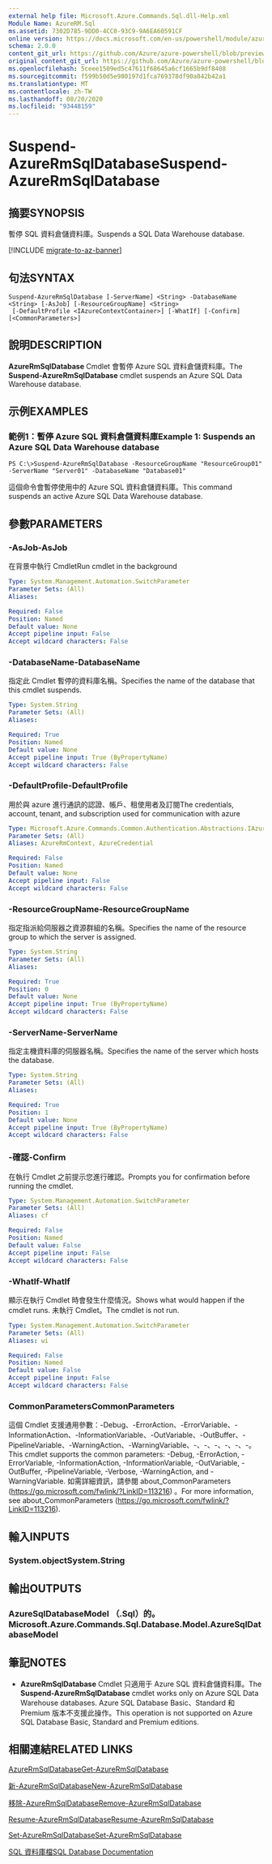 ```yaml
---
external help file: Microsoft.Azure.Commands.Sql.dll-Help.xml
Module Name: AzureRM.Sql
ms.assetid: 7302D785-9DD0-4CC0-93C9-9A6EA60591CF
online version: https://docs.microsoft.com/en-us/powershell/module/azurerm.sql/suspend-azurermsqldatabase
schema: 2.0.0
content_git_url: https://github.com/Azure/azure-powershell/blob/preview/src/ResourceManager/Sql/Commands.Sql/help/Suspend-AzureRmSqlDatabase.md
original_content_git_url: https://github.com/Azure/azure-powershell/blob/preview/src/ResourceManager/Sql/Commands.Sql/help/Suspend-AzureRmSqlDatabase.md
ms.openlocfilehash: 5ceee1509ed5c47611f68645a6cf1665b9df8408
ms.sourcegitcommit: f599b50d5e980197d1fca769378df90a842b42a1
ms.translationtype: MT
ms.contentlocale: zh-TW
ms.lasthandoff: 08/20/2020
ms.locfileid: "93448159"
---
```

# <span data-ttu-id="4b59e-101">Suspend-AzureRmSqlDatabase</span><span class="sxs-lookup"><span data-stu-id="4b59e-101">Suspend-AzureRmSqlDatabase</span></span>

## <span data-ttu-id="4b59e-102">摘要</span><span class="sxs-lookup"><span data-stu-id="4b59e-102">SYNOPSIS</span></span>
<span data-ttu-id="4b59e-103">暫停 SQL 資料倉儲資料庫。</span><span class="sxs-lookup"><span data-stu-id="4b59e-103">Suspends a SQL Data Warehouse database.</span></span>

[!INCLUDE [migrate-to-az-banner](../../includes/migrate-to-az-banner.md)]

## <span data-ttu-id="4b59e-104">句法</span><span class="sxs-lookup"><span data-stu-id="4b59e-104">SYNTAX</span></span>

```
Suspend-AzureRmSqlDatabase [-ServerName] <String> -DatabaseName <String> [-AsJob] [-ResourceGroupName] <String>
 [-DefaultProfile <IAzureContextContainer>] [-WhatIf] [-Confirm] [<CommonParameters>]
```

## <span data-ttu-id="4b59e-105">說明</span><span class="sxs-lookup"><span data-stu-id="4b59e-105">DESCRIPTION</span></span>
<span data-ttu-id="4b59e-106">**AzureRmSqlDatabase** Cmdlet 會暫停 Azure SQL 資料倉儲資料庫。</span><span class="sxs-lookup"><span data-stu-id="4b59e-106">The **Suspend-AzureRmSqlDatabase** cmdlet suspends an Azure SQL Data Warehouse database.</span></span>

## <span data-ttu-id="4b59e-107">示例</span><span class="sxs-lookup"><span data-stu-id="4b59e-107">EXAMPLES</span></span>

### <span data-ttu-id="4b59e-108">範例1：暫停 Azure SQL 資料倉儲資料庫</span><span class="sxs-lookup"><span data-stu-id="4b59e-108">Example 1: Suspends an Azure SQL Data Warehouse database</span></span>
```
PS C:\>Suspend-AzureRmSqlDatabase -ResourceGroupName "ResourceGroup01" -ServerName "Server01" -DatabaseName "Database01"
```

<span data-ttu-id="4b59e-109">這個命令會暫停使用中的 Azure SQL 資料倉儲資料庫。</span><span class="sxs-lookup"><span data-stu-id="4b59e-109">This command suspends an active Azure SQL Data Warehouse database.</span></span>

## <span data-ttu-id="4b59e-110">參數</span><span class="sxs-lookup"><span data-stu-id="4b59e-110">PARAMETERS</span></span>

### <span data-ttu-id="4b59e-111">-AsJob</span><span class="sxs-lookup"><span data-stu-id="4b59e-111">-AsJob</span></span>
<span data-ttu-id="4b59e-112">在背景中執行 Cmdlet</span><span class="sxs-lookup"><span data-stu-id="4b59e-112">Run cmdlet in the background</span></span>

```yaml
Type: System.Management.Automation.SwitchParameter
Parameter Sets: (All)
Aliases:

Required: False
Position: Named
Default value: None
Accept pipeline input: False
Accept wildcard characters: False
```

### <span data-ttu-id="4b59e-113">-DatabaseName</span><span class="sxs-lookup"><span data-stu-id="4b59e-113">-DatabaseName</span></span>
<span data-ttu-id="4b59e-114">指定此 Cmdlet 暫停的資料庫名稱。</span><span class="sxs-lookup"><span data-stu-id="4b59e-114">Specifies the name of the database that this cmdlet suspends.</span></span>

```yaml
Type: System.String
Parameter Sets: (All)
Aliases:

Required: True
Position: Named
Default value: None
Accept pipeline input: True (ByPropertyName)
Accept wildcard characters: False
```

### <span data-ttu-id="4b59e-115">-DefaultProfile</span><span class="sxs-lookup"><span data-stu-id="4b59e-115">-DefaultProfile</span></span>
<span data-ttu-id="4b59e-116">用於與 azure 進行通訊的認證、帳戶、租使用者及訂閱</span><span class="sxs-lookup"><span data-stu-id="4b59e-116">The credentials, account, tenant, and subscription used for communication with azure</span></span>

```yaml
Type: Microsoft.Azure.Commands.Common.Authentication.Abstractions.IAzureContextContainer
Parameter Sets: (All)
Aliases: AzureRmContext, AzureCredential

Required: False
Position: Named
Default value: None
Accept pipeline input: False
Accept wildcard characters: False
```

### <span data-ttu-id="4b59e-117">-ResourceGroupName</span><span class="sxs-lookup"><span data-stu-id="4b59e-117">-ResourceGroupName</span></span>
<span data-ttu-id="4b59e-118">指定指派給伺服器之資源群組的名稱。</span><span class="sxs-lookup"><span data-stu-id="4b59e-118">Specifies the name of the resource group to which the server is assigned.</span></span>

```yaml
Type: System.String
Parameter Sets: (All)
Aliases:

Required: True
Position: 0
Default value: None
Accept pipeline input: True (ByPropertyName)
Accept wildcard characters: False
```

### <span data-ttu-id="4b59e-119">-ServerName</span><span class="sxs-lookup"><span data-stu-id="4b59e-119">-ServerName</span></span>
<span data-ttu-id="4b59e-120">指定主機資料庫的伺服器名稱。</span><span class="sxs-lookup"><span data-stu-id="4b59e-120">Specifies the name of the server which hosts the database.</span></span>

```yaml
Type: System.String
Parameter Sets: (All)
Aliases:

Required: True
Position: 1
Default value: None
Accept pipeline input: True (ByPropertyName)
Accept wildcard characters: False
```

### <span data-ttu-id="4b59e-121">-確認</span><span class="sxs-lookup"><span data-stu-id="4b59e-121">-Confirm</span></span>
<span data-ttu-id="4b59e-122">在執行 Cmdlet 之前提示您進行確認。</span><span class="sxs-lookup"><span data-stu-id="4b59e-122">Prompts you for confirmation before running the cmdlet.</span></span>

```yaml
Type: System.Management.Automation.SwitchParameter
Parameter Sets: (All)
Aliases: cf

Required: False
Position: Named
Default value: False
Accept pipeline input: False
Accept wildcard characters: False
```

### <span data-ttu-id="4b59e-123">-WhatIf</span><span class="sxs-lookup"><span data-stu-id="4b59e-123">-WhatIf</span></span>
<span data-ttu-id="4b59e-124">顯示在執行 Cmdlet 時會發生什麼情況。</span><span class="sxs-lookup"><span data-stu-id="4b59e-124">Shows what would happen if the cmdlet runs.</span></span>
<span data-ttu-id="4b59e-125">未執行 Cmdlet。</span><span class="sxs-lookup"><span data-stu-id="4b59e-125">The cmdlet is not run.</span></span>

```yaml
Type: System.Management.Automation.SwitchParameter
Parameter Sets: (All)
Aliases: wi

Required: False
Position: Named
Default value: False
Accept pipeline input: False
Accept wildcard characters: False
```

### <span data-ttu-id="4b59e-126">CommonParameters</span><span class="sxs-lookup"><span data-stu-id="4b59e-126">CommonParameters</span></span>
<span data-ttu-id="4b59e-127">這個 Cmdlet 支援通用參數：-Debug、-ErrorAction、-ErrorVariable、-InformationAction、-InformationVariable、-OutVariable、-OutBuffer、-PipelineVariable、-WarningAction、-WarningVariable、-、-、-、-、-、-。</span><span class="sxs-lookup"><span data-stu-id="4b59e-127">This cmdlet supports the common parameters: -Debug, -ErrorAction, -ErrorVariable, -InformationAction, -InformationVariable, -OutVariable, -OutBuffer, -PipelineVariable, -Verbose, -WarningAction, and -WarningVariable.</span></span> <span data-ttu-id="4b59e-128">如需詳細資訊，請參閱 about_CommonParameters (https://go.microsoft.com/fwlink/?LinkID=113216) 。</span><span class="sxs-lookup"><span data-stu-id="4b59e-128">For more information, see about_CommonParameters (https://go.microsoft.com/fwlink/?LinkID=113216).</span></span>

## <span data-ttu-id="4b59e-129">輸入</span><span class="sxs-lookup"><span data-stu-id="4b59e-129">INPUTS</span></span>

### <span data-ttu-id="4b59e-130">System.object</span><span class="sxs-lookup"><span data-stu-id="4b59e-130">System.String</span></span>

## <span data-ttu-id="4b59e-131">輸出</span><span class="sxs-lookup"><span data-stu-id="4b59e-131">OUTPUTS</span></span>

### <span data-ttu-id="4b59e-132">AzureSqlDatabaseModel （.Sql）的。</span><span class="sxs-lookup"><span data-stu-id="4b59e-132">Microsoft.Azure.Commands.Sql.Database.Model.AzureSqlDatabaseModel</span></span>

## <span data-ttu-id="4b59e-133">筆記</span><span class="sxs-lookup"><span data-stu-id="4b59e-133">NOTES</span></span>
* <span data-ttu-id="4b59e-134">**AzureRmSqlDatabase** Cmdlet 只適用于 Azure SQL 資料倉儲資料庫。</span><span class="sxs-lookup"><span data-stu-id="4b59e-134">The **Suspend-AzureRmSqlDatabase** cmdlet works only on Azure SQL Data Warehouse databases.</span></span> <span data-ttu-id="4b59e-135">Azure SQL Database Basic、Standard 和 Premium 版本不支援此操作。</span><span class="sxs-lookup"><span data-stu-id="4b59e-135">This operation is not supported on Azure SQL Database Basic, Standard and Premium editions.</span></span>

## <span data-ttu-id="4b59e-136">相關連結</span><span class="sxs-lookup"><span data-stu-id="4b59e-136">RELATED LINKS</span></span>

[<span data-ttu-id="4b59e-137">AzureRmSqlDatabase</span><span class="sxs-lookup"><span data-stu-id="4b59e-137">Get-AzureRmSqlDatabase</span></span>](./Get-AzureRmSqlDatabase.md)

[<span data-ttu-id="4b59e-138">新-AzureRmSqlDatabase</span><span class="sxs-lookup"><span data-stu-id="4b59e-138">New-AzureRmSqlDatabase</span></span>](./New-AzureRmSqlDatabase.md)

[<span data-ttu-id="4b59e-139">移除-AzureRmSqlDatabase</span><span class="sxs-lookup"><span data-stu-id="4b59e-139">Remove-AzureRmSqlDatabase</span></span>](./Remove-AzureRmSqlDatabase.md)

[<span data-ttu-id="4b59e-140">Resume-AzureRmSqlDatabase</span><span class="sxs-lookup"><span data-stu-id="4b59e-140">Resume-AzureRmSqlDatabase</span></span>](./Resume-AzureRmSqlDatabase.md)

[<span data-ttu-id="4b59e-141">Set-AzureRmSqlDatabase</span><span class="sxs-lookup"><span data-stu-id="4b59e-141">Set-AzureRmSqlDatabase</span></span>](./Set-AzureRmSqlDatabase.md)

[<span data-ttu-id="4b59e-142">SQL 資料庫檔</span><span class="sxs-lookup"><span data-stu-id="4b59e-142">SQL Database Documentation</span></span>](https://docs.microsoft.com/azure/sql-database/)


